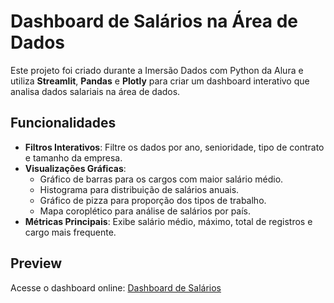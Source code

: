 # Dashboard de Salários na Área de Dados

Este projeto foi criado durante a Imersão Dados com Python da Alura e utiliza **Streamlit**, **Pandas** e **Plotly** para criar um dashboard interativo que analisa dados salariais na área de dados.

## Funcionalidades
- **Filtros Interativos**: Filtre os dados por ano, senioridade, tipo de contrato e tamanho da empresa.
- **Visualizações Gráficas**:
  - Gráfico de barras para os cargos com maior salário médio.
  - Histograma para distribuição de salários anuais.
  - Gráfico de pizza para proporção dos tipos de trabalho.
  - Mapa coroplético para análise de salários por país.
- **Métricas Principais**: Exibe salário médio, máximo, total de registros e cargo mais frequente.

## Preview
Acesse o dashboard online: [Dashboard de Salários](https://dashboard-python-2025.streamlit.app/)
